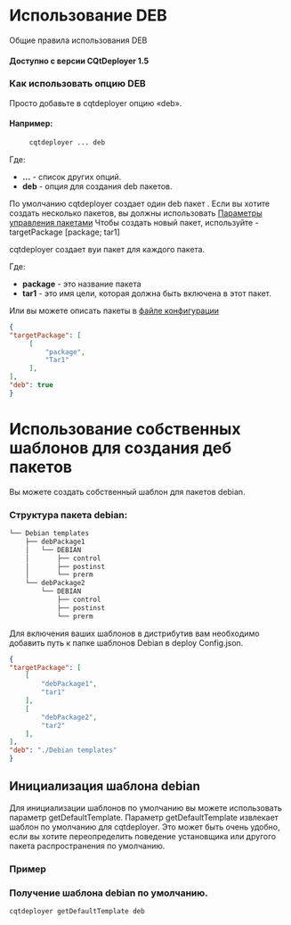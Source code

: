 # Использование DEB

Общие правила использования DEB

#### Доступно с версии CQtDeployer 1.5

### Как использовать опцию DEB

Просто добавьте в cqtdeployer опцию «deb».

#### Например:

``` bash
     cqtdeployer ... deb
```

Где:
* **...** - список других опций.
* **deb** - опция для создания deb пакетов.


По умолчанию cqtdeployer создает один deb пакет .
Если вы хотите создать несколько пакетов, вы должны использовать [Параметры управления пакетами](Options.md)
Чтобы создать новый пакет, используйте -targetPackage [package; tar1]

cqtdeployer создает вуи пакет для каждого пакета.

Где:

* **package** - это название пакета
* **tar1** - это имя цели, которая должна быть включена в этот пакет.

Или вы можете описать пакеты в [файле конфигурации](DeployConfigFile.md)


```JSON
{
"targetPackage": [
     [
         "package",
         "Tar1"
     ],
],
"deb": true
}
```

# Использование собственных шаблонов для создания деб пакетов

Вы можете создать собственный шаблон для пакетов debian.

### Структура пакета debian:


```bash
└── Debian templates
    ├── debPackage1
    │   └── DEBIAN
    │       ├── control
    │       ├── postinst
    │       └── prerm
    └── debPackage2
        └── DEBIAN
            ├── control
            ├── postinst
            └── prerm

```

Для включения ваших шаблонов в дистрибутив вам необходимо добавить путь к папке шаблонов Debian в deploy Config.json.

```json
{
"targetPackage": [
    [
        "debPackage1",
        "tar1"
    ],
    [
        "debPackage2",
        "tar2"
    ],
],
"deb": "./Debian templates"
}
```


## Инициализация шаблона debian

Для инициализации шаблонов по умолчанию вы можете использовать параметр getDefaultTemplate.
Параметр getDefaultTemplate извлекает шаблон по умолчанию для cqtdeployer. Это может быть очень удобно, если вы хотите переопределить поведение установщика или другого пакета распространения по умолчанию.

### Пример

### Получение шаблона debian по умолчанию.

```bash
cqtdeployer getDefaultTemplate deb
```
